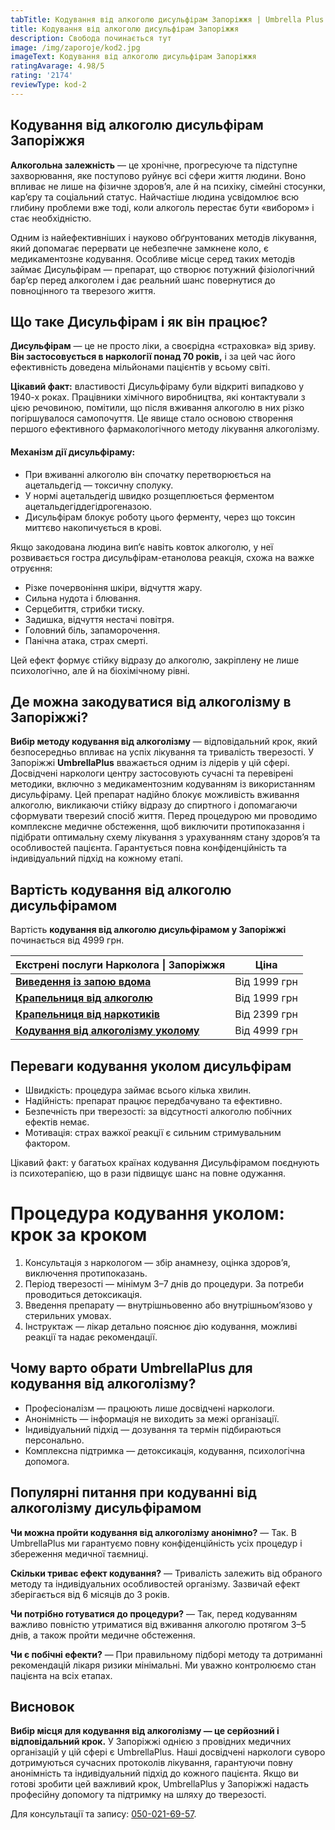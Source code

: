 ```yaml
---
tabTitle: Кодування від алкоголю дисульфірам Запоріжжя | Umbrella Plus | Від 4999 грн
title: Кодування від алкоголю дисульфірам Запоріжжя
description: Свобода починається тут
image: /img/zaporoje/kod2.jpg
imageText: Кодування від алкоголю дисульфірам Запоріжжя
ratingAvarage: 4.98/5
rating: '2174'
reviewType: kod-2
---
```


## Кодування від алкоголю дисульфірам Запоріжжя

**Алкогольна залежність** — це хронічне, прогресуюче та підступне захворювання, яке поступово руйнує всі сфери життя людини. Воно впливає не лише на фізичне здоров’я, але й на психіку, сімейні стосунки, кар’єру та соціальний статус. Найчастіше людина усвідомлює всю глибину проблеми вже тоді, коли алкоголь перестає бути «вибором» і стає необхідністю.

Одним із найефективніших і науково обґрунтованих методів лікування, який допомагає перервати це небезпечне замкнене коло, є медикаментозне кодування. Особливе місце серед таких методів займає Дисульфірам — препарат, що створює потужний фізіологічний бар’єр перед алкоголем і дає реальний шанс повернутися до повноцінного та тверезого життя.

## Що таке Дисульфірам і як він працює?

**Дисульфірам** — це не просто ліки, а своєрідна «страховка» від зриву. **Він застосовується в наркології понад 70 років,** і за цей час його ефективність доведена мільйонами пацієнтів у всьому світі.

**Цікавий факт:** властивості Дисульфіраму були відкриті випадково у 1940-х роках. Працівники хімічного виробництва, які контактували з цією речовиною, помітили, що після вживання алкоголю в них різко погіршувалося самопочуття. Це явище стало основою створення першого ефективного фармакологічного методу лікування алкоголізму.

#### Механізм дії дисульфіраму:

* При вживанні алкоголю він спочатку перетворюється на ацетальдегід — токсичну сполуку.
* У нормі ацетальдегід швидко розщеплюється ферментом ацетальдегіддегідрогеназою.
* Дисульфірам блокує роботу цього ферменту, через що токсин миттєво накопичується в крові.

Якщо закодована людина вип’є навіть ковток алкоголю, у неї розвивається гостра дисульфірам-етанолова реакція, схожа на важке отруєння:

* Різке почервоніння шкіри, відчуття жару.
* Сильна нудота і блювання.
* Серцебиття, стрибки тиску.
* Задишка, відчуття нестачі повітря.
* Головний біль, запаморочення.
* Панічна атака, страх смерті.

Цей ефект формує стійку відразу до алкоголю, закріплену не лише психологічно, але й на біохімічному рівні.

## Де можна закодуватися від алкоголізму в Запоріжжі?

**Вибір методу кодування від алкоголізму** — відповідальний крок, який безпосередньо впливає на успіх лікування та тривалість тверезості. У Запоріжжі **UmbrellaPlus** вважається одним із лідерів у цій сфері. Досвідчені наркологи центру застосовують сучасні та перевірені методики, включно з медикаментозним кодуванням із використанням дисульфіраму. Цей препарат надійно блокує можливість вживання алкоголю, викликаючи стійку відразу до спиртного і допомагаючи сформувати тверезий спосіб життя. Перед процедурою ми проводимо комплексне медичне обстеження, щоб виключити протипоказання і підібрати оптимальну схему лікування з урахуванням стану здоров’я та особливостей пацієнта. Гарантується повна конфіденційність та індивідуальний підхід на кожному етапі.

## Вартість кодування від алкоголю дисульфірамом

Вартість **кодування від алкоголю дисульфірамом у Запоріжжі** починається від 4999 грн.

| Екстрені послуги Нарколога \| Запоріжжя                                                                    | Ціна         |
| ---------------------------------------------------------------------------------------------------------- | ------------ |
| **[Виведення із запою вдома](Vivod-iz-zapoia-na-domy-zaporozhye-ua)**                                      | Від 1999 грн |
| **[Крапельниця від алкоголю](Kapelnica_ot_alkogola_na_domy_zaporozhye-ua)**                                | Від 1999 грн |
| **[Крапельниця від наркотиків](https://umbrella-plus.com.ua/uk/zaporozie/kapelnica-ot-narkotikov-zp-ua/)** | Від 2399 грн |
| **[Кодування від алкоголізму уколому](https://umbrella-plus.com.ua/uk/zaporozie/kod-ot-alkogolia-zp_ua/)** | Від 4999 грн |

## Переваги кодування уколом дисульфірам

* Швидкість: процедура займає всього кілька хвилин.
* Надійність: препарат працює передбачувано та ефективно.
* Безпечність при тверезості: за відсутності алкоголю побічних ефектів немає.
* Мотивація: страх важкої реакції є сильним стримувальним фактором.

Цікавий факт: у багатьох країнах кодування Дисульфірамом поєднують із психотерапією, що в рази підвищує шанс на повне одужання.

# Процедура кодування уколом: крок за кроком

1. Консультація з наркологом — збір анамнезу, оцінка здоров’я, виключення протипоказань.
2. Період тверезості — мінімум 3–7 днів до процедури. За потреби проводиться детоксикація.
3. Введення препарату — внутрішньовенно або внутрішньом’язово у стерильних умовах.
4. Інструктаж — лікар детально пояснює дію кодування, можливі реакції та надає рекомендації.

## Чому варто обрати UmbrellaPlus для кодування від алкоголізму?

* Професіоналізм — працюють лише досвідчені наркологи.
* Анонімність — інформація не виходить за межі організації.
* Індивідуальний підхід — дозування та термін підбираються персонально.
* Комплексна підтримка — детоксикація, кодування, психологічна допомога.

## Популярні питання при кодуванні від алкоголізму дисульфірамом

**Чи можна пройти кодування від алкоголізму анонімно?**
— Так. В UmbrellaPlus ми гарантуємо повну конфіденційність усіх процедур і збереження медичної таємниці.

**Скільки триває ефект кодування?**
— Тривалість залежить від обраного методу та індивідуальних особливостей організму. Зазвичай ефект зберігається від 6 місяців до 3 років.

**Чи потрібно готуватися до процедури?**
— Так, перед кодуванням важливо повністю утриматися від вживання алкоголю протягом 3–5 днів, а також пройти медичне обстеження.

**Чи є побічні ефекти?**
— При правильному підборі методу та дотриманні рекомендацій лікаря ризики мінімальні. Ми уважно контролюємо стан пацієнта на всіх етапах.

## Висновок

**Вибір місця для кодування від алкоголізму — це серйозний і відповідальний крок.**
У Запоріжжі однією з провідних медичних організацій у цій сфері є UmbrellaPlus. Наші досвідчені наркологи суворо дотримуються сучасних протоколів лікування, гарантуючи повну анонімність та індивідуальний підхід до кожного пацієнта. Якщо ви готові зробити цей важливий крок, UmbrellaPlus у Запоріжжі надасть професійну допомогу та підтримку на шляху до тверезості.

Для консультації та запису: [050-021-69-57](tel:0500216957).

